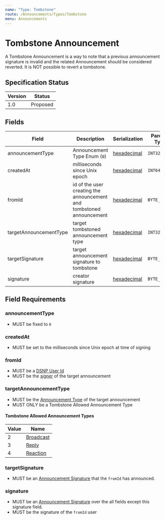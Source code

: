 ```yaml
---
name: "Type: Tombstone"
route: /Announcements/Types/Tombstone
menu: Announcements
---
```


# Tombstone Announcement

A Tombstone Announcement is a way to note that a previous announcement signature is invalid and the related Announcement should be considered reverted.
It is NOT possible to revert a tombstone.

## Specification Status

| Version | Status   |
| ------  | -------- |
| 1.0     | Proposed |

## Fields

| Field | Description | Serialization | Parquet Type | Bloom Filter |
| ----- | ----------- | ------------- | ------------ | ------------ |
| announcementType | Announcement Type Enum (`0`) | [hexadecimal](/Announcements/Overview#hexadecimal) | `INT32` | no |
| createdAt | milliseconds since Unix epoch | [hexadecimal](/Announcements/Overview#hexadecimal) | `INT64` | no
| fromId | id of the user creating the announcement and tombstoned announcement | [hexadecimal](/Announcements/Overview#hexadecimal) | `BYTE_ARRAY` | YES
| targetAnnouncementType | target tombstoned announcement type | [hexadecimal](/Announcements/Overview#hexadecimal) | `INT32` | no |
| targetSignature | target announcement signature to tombstone  | [hexadecimal](/Announcements/Overview#hexadecimal) | `BYTE_ARRAY` | YES
| signature | creator signature | [hexadecimal](/Announcements/Overview#hexadecimal) | `BYTE_ARRAY` | no

## Field Requirements

### announcementType

- MUST be fixed to `0`

### createdAt

- MUST be set to the milliseconds since Unix epoch at time of signing

### fromId

- MUST be a [DSNP User Id](/Identifiers#dsnp-user-id)
- MUST be the [signer](/Announcements/Signatures) of the target announcement

### targetAnnouncementType

- MUST be the [Announcement Type](/Announcements/Overview#announcement-types) of the target announcement
- MUST ONLY be a Tombstone Allowed Announcement Type

#### Tombstone Allowed Announcement Types

| Value | Name |
|------ | ---- |
| 2 | [Broadcast](/Announcement/Types/Broadcast) |
| 3 | [Reply](/Announcement/Types/Reply) |
| 4 | [Reaction](/Announcement/Types/Reaction) |

### targetSignature

- MUST be an [Announcement Signature](/Announcements/Signatures) that the `fromId` has announced.

### signature

- MUST be an [Announcement Signature](/Announcements/Signatures) over the all fields except this signature field.
- MUST be the signature of the `fromId` user
